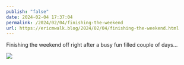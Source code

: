 ```yaml
---
publish: "false"
date: 2024-02-04 17:37:04
permalink: /2024/02/04/finishing-the-weekend
url: https://ericmwalk.blog/2024/02/04/finishing-the-weekend.html
---
```


Finishing the weekend off right after a busy fun filled couple of days…

![](https://ericmwalk.blog/uploads/2024/img-7758.jpeg)